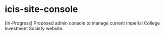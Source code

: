 # icis-site-console
[In-Progress] Proposed admin console to manage current Imperial College Investment Society website.
